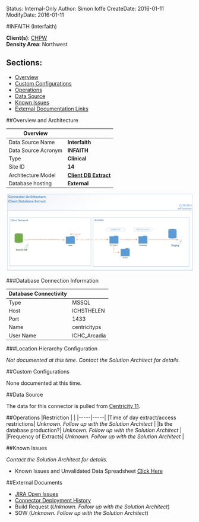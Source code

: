 Status: Internal-Only
Author: Simon Ioffe
CreateDate: 2016-01-11
ModifyDate: 2016-01-11


#INFAITH (Interfaith)

**Client(s)**: [CHPW](../CHPW.md)  
**Density Area**: Northwest   

## Sections:
* [Overview](#overview-and-architecture)
* [Custom Configurations](#custom-configurations)
* [Operations](#operations)
* [Data Source](#data-source)
* [Known Issues](#known-issues)
* [External Documentation Links](#external-documents)

##Overview and Architecture

| Overview ||
|-----|-----|
| Data Source Name| **Interfaith** |
| Data Source Acronym| **INFAITH** |
| Type | **Clinical** |
| Site ID | **14** |
| Architecture Model | [**Client DB Extract**](../../Tech_Delivery/Standard-Implementations/Client-DB-Extract.md)|
| Database hosting | **External** |


<a href="../../../img/Connector-Client-DB-Extract.png">![](../../img/Connector-Client-DB-Extract.png)</a>

###Database Connection Information  

|Database Connectivity||
|-----|-----|
|Type|MSSQL|
|Host|ICHSTHELEN|
|Port|1433|
|Name|centricityps|
|User Name|ICHC_Arcadia|  


###Location Hierarchy Configuration

*Not documented at this time. Contact the Solution Architect for details.*

##Custom Configurations

None documented at this time. 

##Data Source

The data for this connector is pulled from [Centricity 11](../../Tech_Delivery/EHR-Documentation/Centricity.md).

##Operations
|Restriction | |
|-----|-----|
|Time of day extract/access restrictions| *Unknown. Follow up with the Solution Architect* |
|Is the database production?| *Unknown. Follow up with the Solution Architect*  |
|Frequency of Extracts| *Unknown. Follow up with the Solution Architect*  |

##Known Issues

*Contact the Solution Architect for details.*
* Known Issues and Unvalidated Data Spreadsheet [Click Here](https://arcadia.app.box.com/files/0/f/1888547619/4._Client_Specific_Material)

##External Documents
- [JIRA Open Issues](https://jira.arcadiasolutions.com/issues/?jql=(labels%20%3D%20INFAITH%20or%20%22Data%20Source%20Acronym%22%20~%20INFAITH)%20and%20status%20!%3D%20Closed)
- [Connector Deployment History](https://github.com/arcadia/qdw/wiki/connector-version)
- Build Request (*Unknown. Follow up with the Solution Architect*)
- SOW (*Unknown. Follow up with the Solution Architect*)